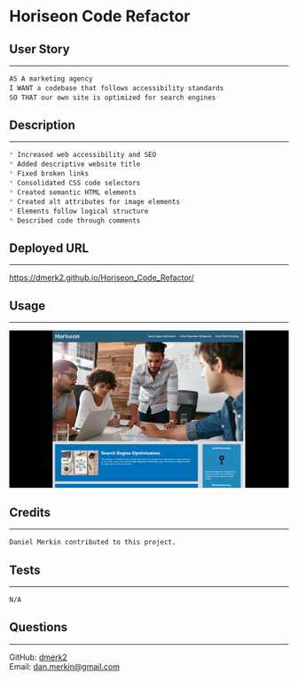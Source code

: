 # Horiseon Code Refactor

## User Story

---

```md
AS A marketing agency
I WANT a codebase that follows accessibility standards
SO THAT our own site is optimized for search engines
```

## Description

---

```md
* Increased web accessibility and SEO
* Added descriptive website title
* Fixed broken links
* Consolidated CSS code selectors
* Created semantic HTML elements
* Created alt attributes for image elements
* Elements follow logical structure
* Described code through comments
```

## Deployed URL

---

https://dmerk2.github.io/Horiseon_Code_Refactor/

## Usage

---

![Gif of app](assets/images/Horiseon-Website-Preview.gif)

## Credits

---

```md
Daniel Merkin contributed to this project.
```

## Tests

---

```md
N/A
```

## Questions

---

GitHub: [dmerk2](https://github.com/dmerk2)<br>
Email: dan.merkin@gmail.com
